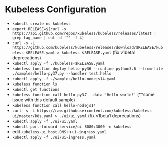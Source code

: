 # Kubeless Configuration

- `kubectl create ns kubeless`
- `export RELEASE=$(curl -s https://api.github.com/repos/kubeless/kubeless/releases/latest | grep tag_name | cut -d '"' -f 4)`
- `curl -s -L https://github.com/kubeless/kubeless/releases/download/$RELEASE/kubeless-$RELEASE.yaml > kubeless-$RELEASE.yaml` (fix v1beta1 deprecations)
- `kubectl apply -f ./kubeless-$RELEASE.yaml`
- `kubeless function deploy hello-py36 --runtime python3.6 --from-file ./samples/hello-py37.py --handler test.hello`
- `kubectl apply -f ./samples/hello-nodejs14.yaml`
- `kubeless function ls`
- `kubectl get functions`
- `kubeless function call hello-py37 --data 'Hello world!'` (\*\*some issue with this default sample)
- `kubeless function call hello-nodejs14`
- `curl -s -L https://raw.githubusercontent.com/kubeless/kubeless-ui/master/k8s.yaml > ./ui/ui.yaml` (fix v1beta1 deprecations)
- `kubectl apply -f ./ui/ui.yaml`
- `kubectl port-forward service/ui 8080:3000 -n kubeless`
- edit `kubeless-ui.host.DNS` in `ui-ingress.yaml`
- `kubectl apply -f ./ui/ui-ingress.yaml`
